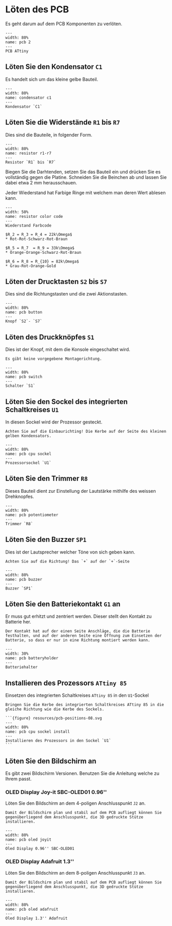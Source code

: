 # Löten des PCB

Es geht darum auf dem PCB Komponenten zu verlöten.

```{figure} resources/pcb.png
---
width: 80%
name: pcb 2
---
PCB ATtiny
```

## Löten Sie den Kondensator `C1`

Es handelt sich um das kleine gelbe Bauteil.

```{figure} resources/pcb-positions-01.svg
---
width: 80%
name: condensator c1
---
Kondensator `C1`
```

## Löten Sie die Widerstände `R1` bis `R7`

Dies sind die Bauteile, in folgender Form.

```{figure} resources/pcb-positions-02.svg
---
width: 80%
name: resistor r1-r7
---
Resistor `R1` bis `R7`
```

Biegen Sie die Darhtenden, setzen Sie das Bauteil ein und drücken Sie es vollständig gegen die Platine. Schneiden Sie die Beinchen ab und lassen Sie dabei etwa 2 mm herausschauen.

Jeder Wiederstand hat Farbige Ringe mit welchem man deren Wert ablesen kann.

```{figure} resources/resistor-color-code.svg
---
width: 50%
name: resistor color code
---
Wiederstand Farbcode
```

```{admonition} Wiederstände in unserem Fall.
$R_2 = R_3 = R_4 = 22k\Omega$
* Rot-Rot-Schwarz-Rot-Braun

$R_5 = R_7  = R_9 = 33k\Omega$
* Orange-Orange-Schwarz-Rot-Braun

$R_6 = R_8 = R_{10} = 82k\Omega$
* Grau-Rot-Orange-Gold
```

## Löten der Drucktasten `S2` bis `S7`

Dies sind die Richtungstasten und die zwei Aktionstasten.

```{figure} resources/pcb-positions-03.svg
---
width: 80%
name: pcb button
---
Knopf `S2`- `S7`
```

## Löten des Druckknöpfes `S1`

Dies ist der Knopf, mit dem die Konsole eingeschaltet wird.

```{note}
Es gibt keine vorgegebene Montagerichtung.
```

```{figure} resources/pcb-positions-04.svg
---
width: 80%
name: pcb switch
---
Schalter `S1`
```

## Löten Sie den Sockel des integrierten Schaltkreises `U1`

In diesen Sockel wird der Prozessor gesteckt.

```{important}
Achten Sie auf die Einbaurichting! Die Kerbe auf der Seite des kleinen gelben Kondensators.
```

```{figure} resources/pcb-positions-05.svg
---
width: 80%
name: pcb cpu sockel
---
Prozessorsockel `U1`
```

## Löten Sie den Trimmer `R8`

Dieses Bauteil dient zur Einstellung der Lautstärke mithilfe des weissen Drehknopfes.

```{figure} resources/pcb-positions-06.svg
---
width: 80%
name: pcb potentiometer
---
Trimmer `R8`
```

## Löten Sie den Buzzer `SP1`

Dies ist der Lautsprecher welcher Töne von sich geben kann.

```{important}
Achten Sie auf die Richtung! Das `+` auf der `+`-Seite
```

```{figure} resources/pcb-positions-07.svg
---
width: 80%
name: pcb buzzer
---
Buzzer `SP1`
```

## Löten Sie den Batteriekontakt `G1` an

Er muss gut erhitzt und zentriert werden. Dieser stellt den Kontakt zu Batterie her.

```{important}
Der Kontakt hat auf der einen Seite Anschläge, die die Batterie festhalten, und auf der anderen Seite eine Öffnung zum Einsetzen der Batterie, so dass er nur in eine Richtung montiert werden kann.
```

```{figure} resources/pcb-batteryholder.jpeg
---
width: 30%
name: pcb batteryholder
---
Batteriehalter
```

## Installieren des Prozessors `ATtiny 85`

Einsetzen des integrierten Schaltkreises `ATtiny 85` in den `U1`-Sockel

````{important}
Bringen Sie die Kerbe des integrierten Schaltkreises ATtiny 85 in die gleiche Richtung wie die Kerbe des Sockels.

```{figure} resources/pcb-positions-08.svg
---
width: 80%
name: pcb cpu sockel install
---
Installieren des Prozessors in den Sockel `U1`
```
````

## Löten Sie den Bildschirm an

Es gibt zwei Bildschirm Versionen. Benutzen Sie die Anleitung welche zu Ihrem passt.

### OLED Display Joy-it SBC-OLED01 0.96''

Löten Sie den Bildschirm an dem 4-poligen Anschlusspunkt `J2` an.

```{important}
Damit der Bildschirm plan und stabil auf dem PCB aufliegt können Sie gegenüberliegend dem Anschlusspunkt, die 3D gedruckte Stütze installieren.
```

```{figure} resources/pcb-positions-09.svg
---
width: 80%
name: pcb oled joyit
---
Oled Display 0.96'' SBC-OLED01
```

### OLED Display Adafruit 1.3''

Löten Sie den Bildschirm an dem 8-poligen Anschlusspunkt `J3` an.

```{important}
Damit der Bildschirm plan und stabil auf dem PCB aufliegt können Sie gegenüberliegend dem Anschlusspunkt, die 3D gedruckte Stütze installieren.
```

```{figure} resources/pcb-positions-09-1.svg
---
width: 80%
name: pcb oled adafruit
---
Oled Display 1.3'' Adafruit
```